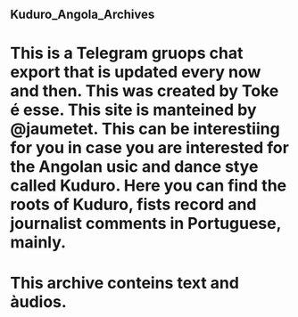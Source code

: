## Kuduro_Angola_Archives
# This is a Telegram gruops chat export that is updated every now and then. This was created by Toke é esse. This site is manteined by @jaumetet. This can be interestiing for you in case you are interested for the Angolan usic and dance stye called Kuduro. Here you can find the roots of Kuduro, fists record and journalist comments  in Portuguese, mainly.

# This archive conteins text and àudios.
